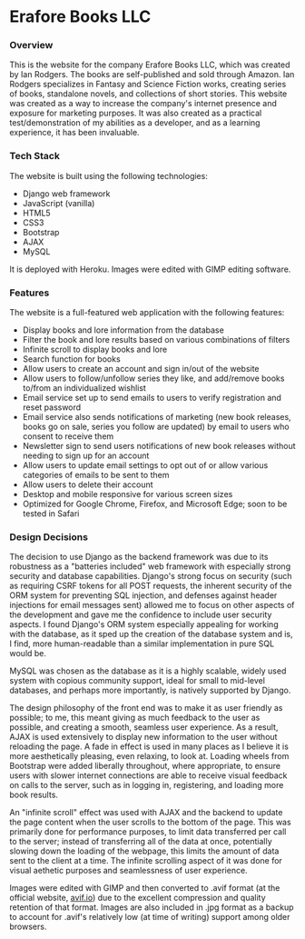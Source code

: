# Erafore Books LLC

### Overview

This is the website for the company Erafore Books LLC, which was created by Ian Rodgers. The books are self-published and sold through Amazon. Ian Rodgers specializes in Fantasy and Science Fiction works, creating series of books, standalone novels, and collections of short stories. This website was created as a way to increase the company's internet presence and exposure for marketing purposes. It was also created as a practical test/demonstration of my abilities as a developer, and as a learning experience, it has been invaluable. 

### Tech Stack

The website is built using the following technologies:

- Django web framework
- JavaScript (vanilla)
- HTML5
- CSS3
- Bootstrap
- AJAX
- MySQL

It is deployed with Heroku. Images were edited with GIMP editing software. 

### Features

The website is a full-featured web application with the following features:

- Display books and lore information from the database
- Filter the book and lore results based on various combinations of filters
- Infinite scroll to display books and lore
- Search function for books
- Allow users to create an account and sign in/out of the website
- Allow users to follow/unfollow series they like, and add/remove books to/from an individualized wishlist
- Email service set up to send emails to users to verify registration and reset password
- Email service also sends notifications of marketing (new book releases, books go on sale, series you follow are updated) by email to users who consent to receive them
- Newsletter sign to send users notifications of new book releases without needing to sign up for an account
- Allow users to update email settings to opt out of or allow various categories of emails to be sent to them
- Allow users to delete their account
- Desktop and mobile responsive for various screen sizes
- Optimized for Google Chrome, Firefox, and Microsoft Edge; soon to be tested in Safari 

### Design Decisions

The decision to use Django as the backend framework was due to its robustness as a "batteries included" web framework with especially strong security and database capabilities. Django's strong focus on security (such as requiring CSRF tokens for all POST requests, the inherent security of the ORM system for preventing SQL injection, and defenses against header injections for email messages sent) allowed me to focus on other aspects of the development and gave me the confidence to include user security aspects. I found Django's ORM system especially appealing for working with the database, as it sped up the creation of the database system and is, I find, more human-readable than a similar implementation in pure SQL would be. 

MySQL was chosen as the database as it is a highly scalable, widely used system with copious community support, ideal for small to mid-level databases, and perhaps more importantly, is natively supported by Django.

The design philosophy of the front end was to make it as user friendly as possible; to me, this meant giving as much feedback to the user as possible, and creating a smooth, seamless user experience. As a result, AJAX is used extensively to display new information to the user without reloading the page. A fade in effect is used in many places as I believe it is more aesthetically pleasing, even relaxing, to look at. Loading wheels from Bootstrap were added liberally throughout, where appropriate, to ensure users with slower internet connections are able to receive visual feedback on calls to the server, such as in logging in, registering, and loading more book results. 

An "infinite scroll" effect was used with AJAX and the backend to update the page content when the user scrolls to the bottom of the page. This was primarily done for performance purposes, to limit data transferred per call to the server; instead of transferring all of the data at once, potentially slowing down the loading of the webpage, this limits the amount of data sent to the client at a time. The infinite scrolling aspect of it was done for visual aethetic purposes and seamlessness of user experience. 

Images were edited with GIMP and then converted to .avif format (at the official website, [avif.io](https://avif.io/)) due to the excellent compression and quality retention of that format. Images are also included in .jpg format as a backup to account for .avif's relatively low (at time of writing) support among older browsers.